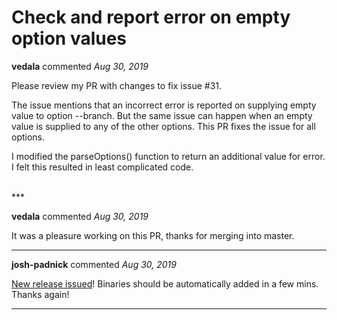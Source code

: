 # Check and report error on empty option values

**vedala** commented *Aug 30, 2019*

Please review my PR with changes to fix issue #31.

The issue mentions that an incorrect error is reported on supplying empty value to option --branch. But the same issue can happen when an empty value is supplied to any of the other options. This PR fixes the issue for all options.

I modified the parseOptions() function to return an additional value for error. I felt this resulted in least complicated code.


<br />
***


**vedala** commented *Aug 30, 2019*

It was a pleasure working on this PR, thanks for merging into master.
***

**josh-padnick** commented *Aug 30, 2019*

[New release issued](https://github.com/gruntwork-io/fetch/releases/tag/v0.3.6)! Binaries should be automatically added in a few mins. Thanks again!
***

